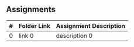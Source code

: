 
## Assignments

|  #  | Folder Link | Assignment Description |
| :-: | ----------- | ---------------------- |
|  0  | link 0      | description 0          |

